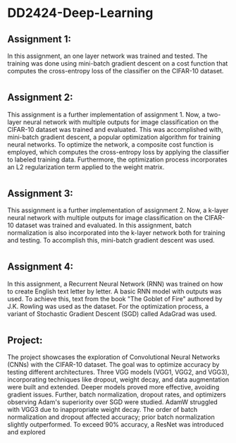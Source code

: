 # DD2424-Deep-Learning

## Assignment 1: 
In this assignment, an one layer network was trained and tested. The training was done using mini-batch gradient descent on a cost function that computes the cross-entropy loss of the classifier on the CIFAR-10 dataset.
#

## Assignment 2: 
This assignment is a further implementation of assignment 1. Now, a two-layer neural network with multiple outputs for image classification on the CIFAR-10 dataset was trained and evaluated. This was accomplished with, mini-batch gradient descent, a popular optimization algorithm for training neural networks. To optimize the network, a composite cost function is employed, which computes the cross-entropy loss by applying the classifier to labeled training data. Furthermore, the optimization process incorporates an L2 regularization term applied to the weight matrix.
#

## Assignment 3:
This assignment is a further implementation of assignment 2. Now, a k-layer neural network with multiple outputs for image classification on the CIFAR-10 dataset was trained and evaluated. In this assignment, batch normalization is also incorporated into the k-layer network both for training and testing. To accomplish this, mini-batch gradient descent was used.
#

## Assignment 4:
In this assignment, a Recurrent Neural Network (RNN) was trained on how to create English text letter by letter. A basic RNN model with outputs was used. To achieve this, text from the book "The Goblet of Fire" authored by J.K. Rowling was used as the dataset. For the optimization process, a variant of Stochastic Gradient Descent (SGD) called AdaGrad was used.
#

## Project:
The project showcases the exploration of Convolutional Neural Networks (CNNs) with the CIFAR-10 dataset. The goal was to optimize accuracy by testing different architectures. Three VGG models (VGG1, VGG2, and VGG3), incorporating techniques like dropout, weight decay, and data augmentation were built and extended. Deeper models proved more effective, avoiding gradient issues. Further, batch normalization, dropout rates, and optimizers observing Adam's superiority over SGD were studied. AdamW struggled with VGG3 due to inappropriate weight decay. The order of batch normalization and dropout affected accuracy; prior batch normalization slightly outperformed. To exceed 90% accuracy, a ResNet was introduced and explored
